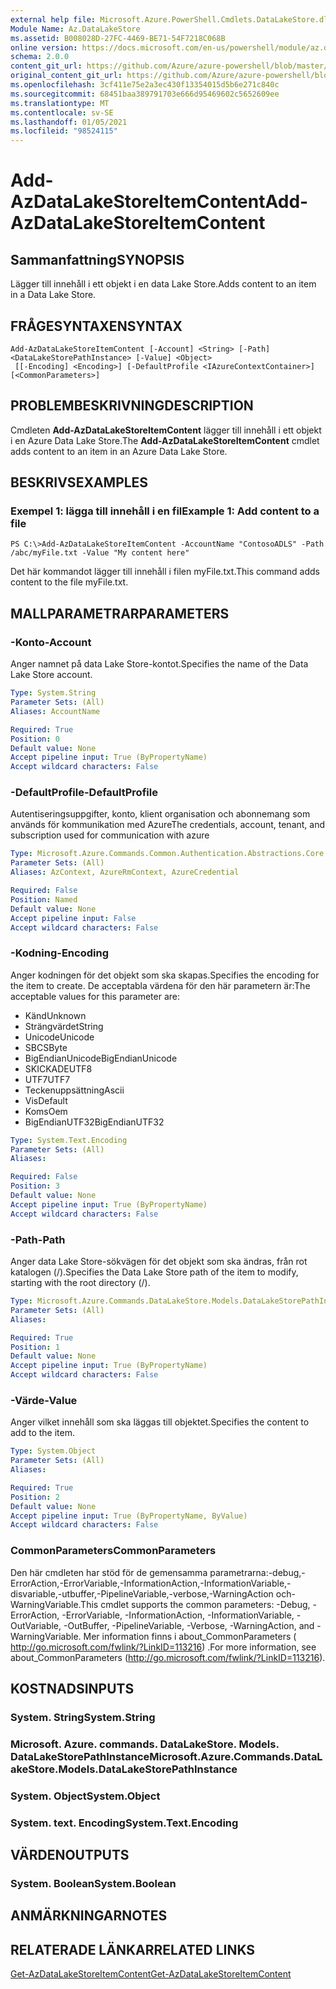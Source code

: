 ```yaml
---
external help file: Microsoft.Azure.PowerShell.Cmdlets.DataLakeStore.dll-Help.xml
Module Name: Az.DataLakeStore
ms.assetid: B008028D-27FC-4469-BE71-54F7218C068B
online version: https://docs.microsoft.com/en-us/powershell/module/az.datalakestore/add-azdatalakestoreitemcontent
schema: 2.0.0
content_git_url: https://github.com/Azure/azure-powershell/blob/master/src/DataLakeStore/DataLakeStore/help/Add-AzDataLakeStoreItemContent.md
original_content_git_url: https://github.com/Azure/azure-powershell/blob/master/src/DataLakeStore/DataLakeStore/help/Add-AzDataLakeStoreItemContent.md
ms.openlocfilehash: 3cf411e75e2a3ec430f13354015d5b6e271c840c
ms.sourcegitcommit: 68451baa389791703e666d95469602c5652609ee
ms.translationtype: MT
ms.contentlocale: sv-SE
ms.lasthandoff: 01/05/2021
ms.locfileid: "98524115"
---
```

# <span data-ttu-id="f69a6-101">Add-AzDataLakeStoreItemContent</span><span class="sxs-lookup"><span data-stu-id="f69a6-101">Add-AzDataLakeStoreItemContent</span></span>

## <span data-ttu-id="f69a6-102">Sammanfattning</span><span class="sxs-lookup"><span data-stu-id="f69a6-102">SYNOPSIS</span></span>
<span data-ttu-id="f69a6-103">Lägger till innehåll i ett objekt i en data Lake Store.</span><span class="sxs-lookup"><span data-stu-id="f69a6-103">Adds content to an item in a Data Lake Store.</span></span>

## <span data-ttu-id="f69a6-104">FRÅGESYNTAXEN</span><span class="sxs-lookup"><span data-stu-id="f69a6-104">SYNTAX</span></span>

```
Add-AzDataLakeStoreItemContent [-Account] <String> [-Path] <DataLakeStorePathInstance> [-Value] <Object>
 [[-Encoding] <Encoding>] [-DefaultProfile <IAzureContextContainer>] [<CommonParameters>]
```

## <span data-ttu-id="f69a6-105">PROBLEMBESKRIVNING</span><span class="sxs-lookup"><span data-stu-id="f69a6-105">DESCRIPTION</span></span>
<span data-ttu-id="f69a6-106">Cmdleten **Add-AzDataLakeStoreItemContent** lägger till innehåll i ett objekt i en Azure Data Lake Store.</span><span class="sxs-lookup"><span data-stu-id="f69a6-106">The **Add-AzDataLakeStoreItemContent** cmdlet adds content to an item in an Azure Data Lake Store.</span></span>

## <span data-ttu-id="f69a6-107">BESKRIVS</span><span class="sxs-lookup"><span data-stu-id="f69a6-107">EXAMPLES</span></span>

### <span data-ttu-id="f69a6-108">Exempel 1: lägga till innehåll i en fil</span><span class="sxs-lookup"><span data-stu-id="f69a6-108">Example 1: Add content to a file</span></span>
```
PS C:\>Add-AzDataLakeStoreItemContent -AccountName "ContosoADLS" -Path /abc/myFile.txt -Value "My content here"
```

<span data-ttu-id="f69a6-109">Det här kommandot lägger till innehåll i filen myFile.txt.</span><span class="sxs-lookup"><span data-stu-id="f69a6-109">This command adds content to the file myFile.txt.</span></span>

## <span data-ttu-id="f69a6-110">MALLPARAMETRAR</span><span class="sxs-lookup"><span data-stu-id="f69a6-110">PARAMETERS</span></span>

### <span data-ttu-id="f69a6-111">-Konto</span><span class="sxs-lookup"><span data-stu-id="f69a6-111">-Account</span></span>
<span data-ttu-id="f69a6-112">Anger namnet på data Lake Store-kontot.</span><span class="sxs-lookup"><span data-stu-id="f69a6-112">Specifies the name of the Data Lake Store account.</span></span>

```yaml
Type: System.String
Parameter Sets: (All)
Aliases: AccountName

Required: True
Position: 0
Default value: None
Accept pipeline input: True (ByPropertyName)
Accept wildcard characters: False
```

### <span data-ttu-id="f69a6-113">-DefaultProfile</span><span class="sxs-lookup"><span data-stu-id="f69a6-113">-DefaultProfile</span></span>
<span data-ttu-id="f69a6-114">Autentiseringsuppgifter, konto, klient organisation och abonnemang som används för kommunikation med Azure</span><span class="sxs-lookup"><span data-stu-id="f69a6-114">The credentials, account, tenant, and subscription used for communication with azure</span></span>

```yaml
Type: Microsoft.Azure.Commands.Common.Authentication.Abstractions.Core.IAzureContextContainer
Parameter Sets: (All)
Aliases: AzContext, AzureRmContext, AzureCredential

Required: False
Position: Named
Default value: None
Accept pipeline input: False
Accept wildcard characters: False
```

### <span data-ttu-id="f69a6-115">-Kodning</span><span class="sxs-lookup"><span data-stu-id="f69a6-115">-Encoding</span></span>
<span data-ttu-id="f69a6-116">Anger kodningen för det objekt som ska skapas.</span><span class="sxs-lookup"><span data-stu-id="f69a6-116">Specifies the encoding for the item to create.</span></span>
<span data-ttu-id="f69a6-117">De acceptabla värdena för den här parametern är:</span><span class="sxs-lookup"><span data-stu-id="f69a6-117">The acceptable values for this parameter are:</span></span>
- <span data-ttu-id="f69a6-118">Känd</span><span class="sxs-lookup"><span data-stu-id="f69a6-118">Unknown</span></span>
- <span data-ttu-id="f69a6-119">Strängvärdet</span><span class="sxs-lookup"><span data-stu-id="f69a6-119">String</span></span>
- <span data-ttu-id="f69a6-120">Unicode</span><span class="sxs-lookup"><span data-stu-id="f69a6-120">Unicode</span></span>
- <span data-ttu-id="f69a6-121">SBCS</span><span class="sxs-lookup"><span data-stu-id="f69a6-121">Byte</span></span>
- <span data-ttu-id="f69a6-122">BigEndianUnicode</span><span class="sxs-lookup"><span data-stu-id="f69a6-122">BigEndianUnicode</span></span>
- <span data-ttu-id="f69a6-123">SKICKADE</span><span class="sxs-lookup"><span data-stu-id="f69a6-123">UTF8</span></span>
- <span data-ttu-id="f69a6-124">UTF7</span><span class="sxs-lookup"><span data-stu-id="f69a6-124">UTF7</span></span>
- <span data-ttu-id="f69a6-125">Teckenuppsättning</span><span class="sxs-lookup"><span data-stu-id="f69a6-125">Ascii</span></span>
- <span data-ttu-id="f69a6-126">Vis</span><span class="sxs-lookup"><span data-stu-id="f69a6-126">Default</span></span>
- <span data-ttu-id="f69a6-127">Koms</span><span class="sxs-lookup"><span data-stu-id="f69a6-127">Oem</span></span>
- <span data-ttu-id="f69a6-128">BigEndianUTF32</span><span class="sxs-lookup"><span data-stu-id="f69a6-128">BigEndianUTF32</span></span>

```yaml
Type: System.Text.Encoding
Parameter Sets: (All)
Aliases:

Required: False
Position: 3
Default value: None
Accept pipeline input: True (ByPropertyName)
Accept wildcard characters: False
```

### <span data-ttu-id="f69a6-129">-Path</span><span class="sxs-lookup"><span data-stu-id="f69a6-129">-Path</span></span>
<span data-ttu-id="f69a6-130">Anger data Lake Store-sökvägen för det objekt som ska ändras, från rot katalogen (/).</span><span class="sxs-lookup"><span data-stu-id="f69a6-130">Specifies the Data Lake Store path of the item to modify, starting with the root directory (/).</span></span>

```yaml
Type: Microsoft.Azure.Commands.DataLakeStore.Models.DataLakeStorePathInstance
Parameter Sets: (All)
Aliases:

Required: True
Position: 1
Default value: None
Accept pipeline input: True (ByPropertyName)
Accept wildcard characters: False
```

### <span data-ttu-id="f69a6-131">-Värde</span><span class="sxs-lookup"><span data-stu-id="f69a6-131">-Value</span></span>
<span data-ttu-id="f69a6-132">Anger vilket innehåll som ska läggas till objektet.</span><span class="sxs-lookup"><span data-stu-id="f69a6-132">Specifies the content to add to the item.</span></span>

```yaml
Type: System.Object
Parameter Sets: (All)
Aliases:

Required: True
Position: 2
Default value: None
Accept pipeline input: True (ByPropertyName, ByValue)
Accept wildcard characters: False
```

### <span data-ttu-id="f69a6-133">CommonParameters</span><span class="sxs-lookup"><span data-stu-id="f69a6-133">CommonParameters</span></span>
<span data-ttu-id="f69a6-134">Den här cmdleten har stöd för de gemensamma parametrarna:-debug,-ErrorAction,-ErrorVariable,-InformationAction,-InformationVariable,-disvariable,-utbuffer,-PipelineVariable,-verbose,-WarningAction och-WarningVariable.</span><span class="sxs-lookup"><span data-stu-id="f69a6-134">This cmdlet supports the common parameters: -Debug, -ErrorAction, -ErrorVariable, -InformationAction, -InformationVariable, -OutVariable, -OutBuffer, -PipelineVariable, -Verbose, -WarningAction, and -WarningVariable.</span></span> <span data-ttu-id="f69a6-135">Mer information finns i about_CommonParameters ( http://go.microsoft.com/fwlink/?LinkID=113216) .</span><span class="sxs-lookup"><span data-stu-id="f69a6-135">For more information, see about_CommonParameters (http://go.microsoft.com/fwlink/?LinkID=113216).</span></span>

## <span data-ttu-id="f69a6-136">KOSTNADS</span><span class="sxs-lookup"><span data-stu-id="f69a6-136">INPUTS</span></span>

### <span data-ttu-id="f69a6-137">System. String</span><span class="sxs-lookup"><span data-stu-id="f69a6-137">System.String</span></span>

### <span data-ttu-id="f69a6-138">Microsoft. Azure. commands. DataLakeStore. Models. DataLakeStorePathInstance</span><span class="sxs-lookup"><span data-stu-id="f69a6-138">Microsoft.Azure.Commands.DataLakeStore.Models.DataLakeStorePathInstance</span></span>

### <span data-ttu-id="f69a6-139">System. Object</span><span class="sxs-lookup"><span data-stu-id="f69a6-139">System.Object</span></span>

### <span data-ttu-id="f69a6-140">System. text. Encoding</span><span class="sxs-lookup"><span data-stu-id="f69a6-140">System.Text.Encoding</span></span>

## <span data-ttu-id="f69a6-141">VÄRDEN</span><span class="sxs-lookup"><span data-stu-id="f69a6-141">OUTPUTS</span></span>

### <span data-ttu-id="f69a6-142">System. Boolean</span><span class="sxs-lookup"><span data-stu-id="f69a6-142">System.Boolean</span></span>

## <span data-ttu-id="f69a6-143">ANMÄRKNINGAR</span><span class="sxs-lookup"><span data-stu-id="f69a6-143">NOTES</span></span>

## <span data-ttu-id="f69a6-144">RELATERADE LÄNKAR</span><span class="sxs-lookup"><span data-stu-id="f69a6-144">RELATED LINKS</span></span>

[<span data-ttu-id="f69a6-145">Get-AzDataLakeStoreItemContent</span><span class="sxs-lookup"><span data-stu-id="f69a6-145">Get-AzDataLakeStoreItemContent</span></span>](./Get-AzDataLakeStoreItemContent.md)


